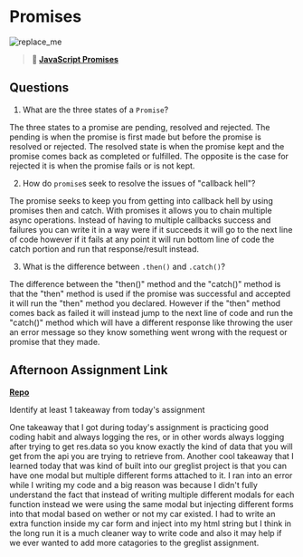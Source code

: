 # Promises

![replace_me](https://codeworks.blob.core.windows.net/public/assets/img/illustrations/placeholder.svg)

> **📖 [JavaScript Promises](https://codeworksacademy.com/fs-student-guide/resources/wk4/02-Promises)**

## Questions

1. What are the three states of a `Promise`?

The three states to a promise are pending, resolved and rejected. The pending is when the promise is first made but before the promise is resolved or rejected. The resolved state is when the promise kept and the promise comes back as completed or fulfilled. The opposite is the case for rejected it is when the promise fails or is not kept.


2. How do `promise`s seek to resolve the issues of "callback hell"?

The promise seeks to keep you from getting into callback hell by using promises then and catch. With promises it allows you to chain multiple async operations. Instead of having to multiple callbacks success and failures you can write it in a way were if it succeeds it will go to the next line of code however if it fails at any point it will run bottom line of code the catch portion and run that response/result instead.


3. What is the difference between `.then()` and `.catch()`?

The difference between the "then()" method and the "catch()" method is that the "then" method is used if the promise was successful and accepted it will run the "then" method you declared. However if the "then" method comes back as failed it will instead jump to the next line of code and run the "catch()" method which will have a different response like throwing the user an error message so they know something went wrong with the request or promise that they made.

## Afternoon Assignment Link

**[Repo](https://tylerrice27.github.io/late-spring22-mvcGregslist/)**

Identify at least 1 takeaway from today's assignment

One takeaway that I got during today's assignment is practicing good coding habit and always logging the res, or in other words always logging after trying to get res.data so you know exactly the kind of data that you will get from the api you are trying to retrieve from. Another cool takeaway that I learned today that was kind of built into our greglist project is that you can have one modal but multiple different forms attached to it. I ran into an error while I writing my code and a big reason was because I didn't fully understand the fact that instead of writing multiple different modals for each function instead we were using the same modal but injecting different forms into that modal based on wether or not my car existed. I had to write an extra function inside my car form and inject into my html string but I think in the long run it is a much cleaner way to write code and also it may help if we ever wanted to add more catagories to the greglist assignment.